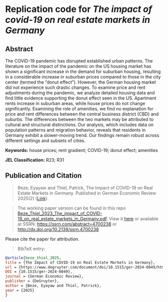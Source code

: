 # Replication code for ***The impact of covid-19 on real estate markets in Germany***

## Abstract

The COVID-19 pandemic has disrupted established urban patterns. The literature on the impact of the pandemic on the US housing market has shown a significant increase in the demand for suburban housing, resulting in a considerable increase in suburban prices compared to those in the city center (termed the “donut effect”). However, the German housing market did not experience such drastic changes. To examine price and rent adjustments during the pandemic, we analyze detailed housing data and find little evidence supporting the donut effect seen in the US. Apartment rents increase in suburban areas, while house prices do not change significantly. Examining the role of amenities, we find no explanation for price and rent differences between the central business district (CBD) and suburbs. The differences between the two markets may be attributed to cultural and structural distinctions. Our analysis, which includes data on population patterns and migration behavior, reveals that residents in Germany exhibit a slower-moving trend. Our findings remain robust across different settings and subsets of cities.

**Keywords:** house prices; rent gradient; COVID-19; donut effect; amenities

**JEL Classification:** R23; R31

## Publication and Citation

> Beze, Eyayaw and Thiel, Patrick, The Impact of COVID-19 on Real Estate Markets in Germany. Published in German Economic Review 2025(2) ([Link](https://www.degruyter.com/document/doi/10.1515/ger-2024-0049/html)).

> The working paper version can be found in this repo [Beze_Thiel_2023_The_impact_of_COVID-19_on_real_estate_markets_in_Germany.pdf](Beze_Thiel_2023_The_impact_of_COVID-19_on_real_estate_markets_in_Germany.pdf). View it [here](https://docs.google.com/viewer?url=https://raw.githubusercontent.com/eyayaw/donut-effect-de/main/Beze_Thiel_2023_The_impact_of_COVID-19_on_real_estate_markets_in_Germany.pdf) or available at SSRN: https://ssrn.com/abstract=4700238 or http://dx.doi.org/10.2139/ssrn.4700238

Please cite the paper for attribution.

> BibTeX entry:

``` bibtex
@article{beze_thiel_2025,
title = {The Impact of COVID-19 on Real Estate Markets in Germany},
url = {https://www.degruyter.com/document/doi/10.1515/ger-2024-0049/html},
DOI = {10.1515/ger-2024-0049},
journal = {German Economic Review},
publisher = {DeGruyter},
author = {Beze, Eyayaw and Thiel, Patrick},
year = {2025}
}
```